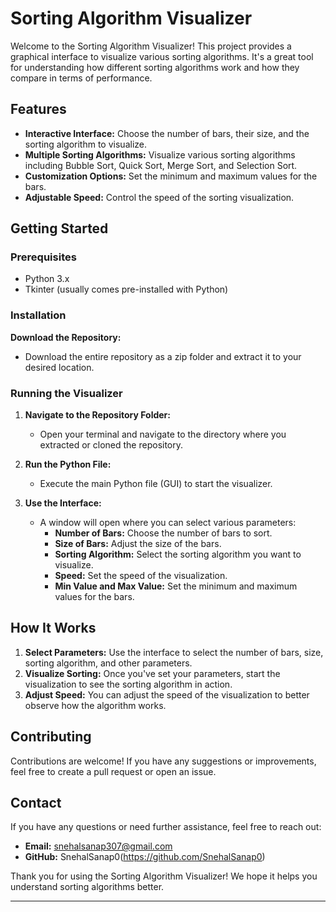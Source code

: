 # Sorting Algorithm Visualizer

Welcome to the Sorting Algorithm Visualizer! This project provides a graphical interface to visualize various sorting algorithms. It's a great tool for understanding how different sorting algorithms work and how they compare in terms of performance.

## Features

- **Interactive Interface:** Choose the number of bars, their size, and the sorting algorithm to visualize.
- **Multiple Sorting Algorithms:** Visualize various sorting algorithms including Bubble Sort, Quick Sort, Merge Sort, and Selection Sort.
- **Customization Options:** Set the minimum and maximum values for the bars.
- **Adjustable Speed:** Control the speed of the sorting visualization.

## Getting Started

### Prerequisites

- Python 3.x
- Tkinter (usually comes pre-installed with Python)

### Installation

**Download the Repository:**
   - Download the entire repository as a zip folder and extract it to your desired location.
     
### Running the Visualizer

1. **Navigate to the Repository Folder:**
   - Open your terminal and navigate to the directory where you extracted or cloned the repository.

2. **Run the Python File:**
   - Execute the main Python file (GUI) to start the visualizer.

3. **Use the Interface:**
   - A window will open where you can select various parameters:
     - **Number of Bars:** Choose the number of bars to sort.
     - **Size of Bars:** Adjust the size of the bars.
     - **Sorting Algorithm:** Select the sorting algorithm you want to visualize.
     - **Speed:** Set the speed of the visualization.
     - **Min Value and Max Value:** Set the minimum and maximum values for the bars.

## How It Works

1. **Select Parameters:** Use the interface to select the number of bars, size, sorting algorithm, and other parameters.
2. **Visualize Sorting:** Once you've set your parameters, start the visualization to see the sorting algorithm in action.
3. **Adjust Speed:** You can adjust the speed of the visualization to better observe how the algorithm works.

## Contributing

Contributions are welcome! If you have any suggestions or improvements, feel free to create a pull request or open an issue.

## Contact

If you have any questions or need further assistance, feel free to reach out:

- **Email:** snehalsanap307@gmail.com
- **GitHub:** SnehalSanap0(https://github.com/SnehalSanap0)
  

Thank you for using the Sorting Algorithm Visualizer! We hope it helps you understand sorting algorithms better.


---



